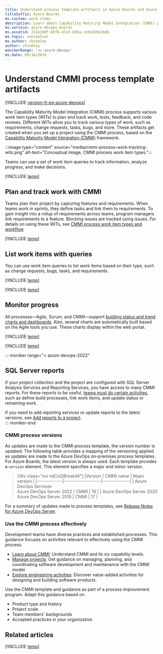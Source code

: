 ```yaml
---
title: Understand process template artifacts in Azure Boards and Azure DevOps
titleSuffix: Azure Boards  
ms.custom: work-items
description: Learn about Capability Maturity Model Integration (CMMI) process objects used to plan and track work, monitor progress, and trends when connecting to Azure Boards and Azure DevOps. 
ms.service: azure-devops-boards
ms.assetid: 212e3d0f-65f8-47af-b95a-ce9e320e16db
ms.topic: conceptual
ms.author: chcomley
author: chcomley
monikerRange: '<= azure-devops'
ms.date: 09/10/2024
---
```


# Understand CMMI process template artifacts

[!INCLUDE [version-lt-eq-azure-devops](../../../includes/version-lt-eq-azure-devops.md)]

The Capability Maturity Model Integration (CMMI) process supports various work item types (WITs) to plan and track work, tests, feedback, and code reviews. Different WITs allow you to track various types of work, such as requirements, change requests, tasks, bugs, and more. These artifacts get created when you set up a project using the CMMI process, based on the [Capability Maturity Model Integration (CMMI)](./cmmi/guidance-background-to-cmmi.md) framework.

:::image type="content" source="media/cmmi-process-work-tracking-wits.png" alt-text="Conceptual image, CMMI process work item types.":::

Teams can use a set of work item queries to track information, analyze progress, and make decisions.

[!INCLUDE [temp](../../includes/process-customize.md)] 

<a id="start-using"></a>

## Plan and track work with CMMI

Teams plan their project by capturing features and requirements. When teams work in sprints, they define tasks and link them to requirements. To gain insight into a rollup of requirements across teams, program managers link requirements to a feature. Blocking issues are tracked using issues. For details on using these WITs, see [CMMI process work item types and workflow](cmmi-process-workflow.md)

[!INCLUDE [temp](../../includes/process-guidance-conceptual.md)] 

<a id="shared-queries"></a> 

## List work items with queries

You can use work item queries to list work items based on their type, such as change requests, bugs, tasks, and requirements.  

[!INCLUDE [temp](../../includes/shared-queries.md)] 

[!INCLUDE [temp](../../includes/quick-tips-shared-query.md)] 

## Monitor progress  

All processes&mdash;Agile, Scrum, and CMMI&mdash;support <a href="../../../report/dashboards/overview.md" data-raw-source="[building status and trend charts and dashboards](../../../report/dashboards/overview.md)">building status and trend charts and dashboards</a>. Also, several charts are automatically built based on the Agile tools you use. These charts display within the web portal.  

[!INCLUDE [temp](../../includes/create-lightweight-charts.md)] 

[!INCLUDE [temp](../../includes/powerbi-reports-links.md)] 

::: moniker range="< azure-devops-2022"

<a id="reports"></a>

## SQL Server reports  

If your project collection and the project are configured with SQL Server Analysis Services and Reporting Services, you have access to many CMMI reports. For these reports to be useful, [teams must do certain activities](/previous-versions/azure/devops/report/admin/review-team-activities-for-useful-reports), such as define build processes, link work items, and update status or remaining work.  

If you need to add reporting services or update reports to the latest versions, see [Add reports to a project](/previous-versions/azure/devops/report/admin/add-reports-to-a-team-project).  
::: moniker-end

### CMMI process versions  

As updates are made to the CMMI process template, the version number is updated. The following table provides a mapping of the versioning applied as updates are made to the Azure DevOps on-premises process templates. For Azure Boards, the latest version is always used. Each template provides a `version` element. This element specifies a major and minor version. 

> [!div class="mx-tdCol2BreakAll"]
> |Version | CMMI name | Major version |
> |-------------|-------------------|--------------|
> | Azure DevOps Services<br/>Azure DevOps Server 2022 | CMMI | 18 |
> | Azure DevOps Server 2020<br/>Azure DevOps Server 2019 | CMMI | 17 |

For a summary of updates made to process templates, see [Release Notes for Azure DevOps Server](/azure/devops/server/release-notes/azuredevops2020u1).

### Use the CMMI process effectively

Development teams have diverse practices and established processes. This guidance focuses on activities relevant to effectively using the CMMI process.

- [Learn about CMMI](cmmi/guidance-background-to-cmmi.md): Understand CMMI and its six capability levels.
- [Manage projects](/previous-versions/azure/devops/boards/work-items/guidance/cmmi/guidance-project-management): Get guidance on managing, planning, and coordinating software development and maintenance with the CMMI model.
- [Explore engineering activities](cmmi/guidance-engineering.md): Discover value-added activities for designing and building software products.

Use the CMMI template and guidance as part of a process improvement program. Adapt this guidance based on:
- Product type and history
- Project scale
- Team members' backgrounds
- Accepted practices in your organization

<a id="predefined-queries"></a>

## Related articles 

[!INCLUDE [temp](../../includes/create-team-project-links.md)]
